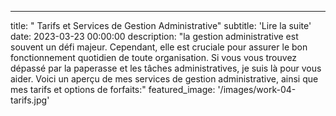 ---
title: " Tarifs et Services de Gestion Administrative"
subtitle: 'Lire la suite'
date: 2023-03-23 00:00:00
description: "la gestion administrative est souvent un défi majeur. Cependant, elle est cruciale pour assurer le bon fonctionnement quotidien de toute organisation. Si vous vous trouvez dépassé par la paperasse et les tâches administratives, je suis là pour vous aider. Voici un aperçu de mes services de gestion administrative, ainsi que mes tarifs et options de forfaits:"
featured_image: '/images/work-04-tarifs.jpg'